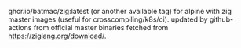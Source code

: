 

ghcr.io/batmac/zig:latest (or another available tag) for alpine with zig master images (useful for crosscompiling/k8s/ci). updated by github-actions from official master binaries fetched from https://ziglang.org/download/.
